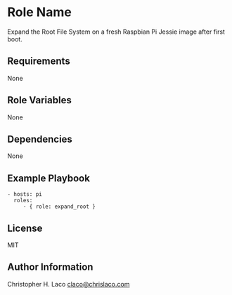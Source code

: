 Role Name
=========

Expand the Root File System on a fresh Raspbian Pi Jessie image after first boot.

Requirements
------------

None

Role Variables
--------------

None

Dependencies
------------

None

Example Playbook
----------------

    - hosts: pi
      roles:
         - { role: expand_root }

License
-------

MIT

Author Information
------------------

Christopher H. Laco <claco@chrislaco.com>
